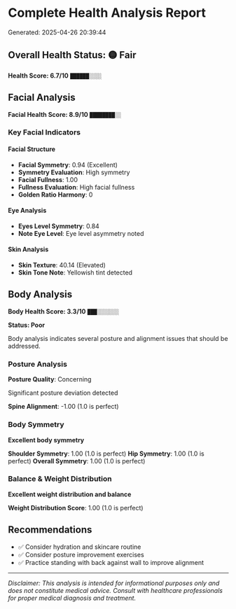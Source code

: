 # Complete Health Analysis Report

Generated: 2025-04-26 20:39:44

## Overall Health Status: 🟡 Fair

**Health Score: 6.7/10** `██████░░░░`

## Facial Analysis

**Facial Health Score: 8.9/10** `████████░░`

### Key Facial Indicators

#### Facial Structure

- **Facial Symmetry**: 0.94 (Excellent)
- **Symmetry Evaluation**: High symmetry
- **Facial Fullness**: 1.00
- **Fullness Evaluation**: High facial fullness
- **Golden Ratio Harmony**: 0

#### Eye Analysis

- **Eyes Level Symmetry**: 0.84
- **Note Eye Level**: Eye level asymmetry noted

#### Skin Analysis

- **Skin Texture**: 40.14 (Elevated)
- **Skin Tone Note**: Yellowish tint detected

## Body Analysis

**Body Health Score: 3.3/10** `███░░░░░░░`

**Status: Poor**

Body analysis indicates several posture and alignment issues that should be addressed.

### Posture Analysis

**Posture Quality**: Concerning

Significant posture deviation detected

**Spine Alignment**: -1.00 (1.0 is perfect)

### Body Symmetry

**Excellent body symmetry**

**Shoulder Symmetry**: 1.00 (1.0 is perfect)
**Hip Symmetry**: 1.00 (1.0 is perfect)
**Overall Symmetry**: 1.00 (1.0 is perfect)

### Balance & Weight Distribution

**Excellent weight distribution and balance**

**Weight Distribution Score**: 1.00 (1.0 is perfect)

## Recommendations

- ✅ Consider hydration and skincare routine
- ✅ Consider posture improvement exercises
- ✅ Practice standing with back against wall to improve alignment

---

*Disclaimer: This analysis is intended for informational purposes only and does not constitute medical advice. Consult with healthcare professionals for proper medical diagnosis and treatment.*

